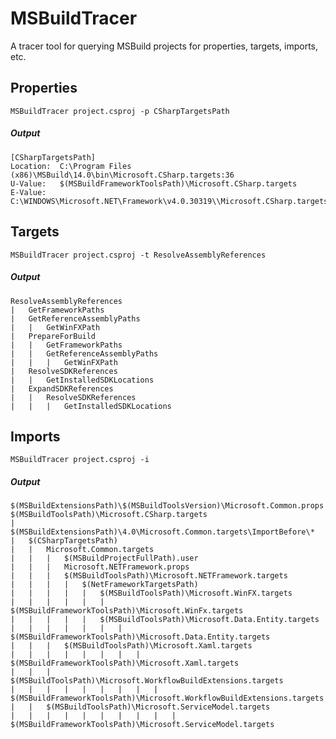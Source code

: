 # MSBuildTracer
A tracer tool for querying MSBuild projects for properties, targets, imports, etc.

## Properties

``MSBuildTracer project.csproj -p CSharpTargetsPath``

##### Output
```
[CSharpTargetsPath]
Location:  C:\Program Files (x86)\MSBuild\14.0\bin\Microsoft.CSharp.targets:36
U-Value:   $(MSBuildFrameworkToolsPath)\Microsoft.CSharp.targets
E-Value:   C:\WINDOWS\Microsoft.NET\Framework\v4.0.30319\\Microsoft.CSharp.targets
```

## Targets

``MSBuildTracer project.csproj -t ResolveAssemblyReferences``

##### Output
```
ResolveAssemblyReferences
|   GetFrameworkPaths
|   GetReferenceAssemblyPaths
|   |   GetWinFXPath
|   PrepareForBuild
|   |   GetFrameworkPaths
|   |   GetReferenceAssemblyPaths
|   |   |   GetWinFXPath
|   ResolveSDKReferences
|   |   GetInstalledSDKLocations
|   ExpandSDKReferences
|   |   ResolveSDKReferences
|   |   |   GetInstalledSDKLocations
```

## Imports

``MSBuildTracer project.csproj -i``

##### Output
```
$(MSBuildExtensionsPath)\$(MSBuildToolsVersion)\Microsoft.Common.props
$(MSBuildToolsPath)\Microsoft.CSharp.targets
|   $(MSBuildExtensionsPath)\4.0\Microsoft.Common.targets\ImportBefore\*
|   $(CSharpTargetsPath)
|   |   Microsoft.Common.targets
|   |   |   $(MSBuildProjectFullPath).user
|   |   |   Microsoft.NETFramework.props
|   |   |   $(MSBuildToolsPath)\Microsoft.NETFramework.targets
|   |   |   |   $(NetFrameworkTargetsPath)
|   |   |   |   |   $(MSBuildToolsPath)\Microsoft.WinFX.targets
|   |   |   |   |   |   $(MSBuildFrameworkToolsPath)\Microsoft.WinFx.targets
|   |   |   |   |   $(MSBuildToolsPath)\Microsoft.Data.Entity.targets
|   |   |   |   |   |   |   $(MSBuildFrameworkToolsPath)\Microsoft.Data.Entity.targets
|   |   |   $(MSBuildToolsPath)\Microsoft.Xaml.targets
|   |   |   |   |   |   |   |   $(MSBuildFrameworkToolsPath)\Microsoft.Xaml.targets
|   |   |   $(MSBuildToolsPath)\Microsoft.WorkflowBuildExtensions.targets
|   |   |   |   |   |   |   |   |   $(MSBuildFrameworkToolsPath)\Microsoft.WorkflowBuildExtensions.targets
|   |   $(MSBuildToolsPath)\Microsoft.ServiceModel.targets
|   |   |   |   |   |   |   |   |   |   $(MSBuildFrameworkToolsPath)\Microsoft.ServiceModel.targets
```
